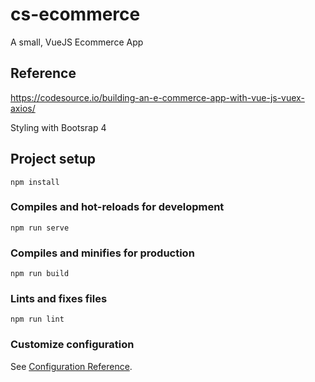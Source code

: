 # cs-ecommerce

A small, VueJS Ecommerce App

## Reference

https://codesource.io/building-an-e-commerce-app-with-vue-js-vuex-axios/

Styling with Bootsrap 4

## Project setup
```
npm install
```

### Compiles and hot-reloads for development
```
npm run serve
```

### Compiles and minifies for production
```
npm run build
```

### Lints and fixes files
```
npm run lint
```

### Customize configuration
See [Configuration Reference](https://cli.vuejs.org/config/).
